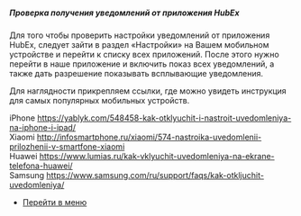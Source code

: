 
<h5 id="csweb">Проверка получения уведомлений от приложения HubEx</h5>

Для того чтобы проверить настройки уведомлений от приложения HubEx, следует зайти в раздел «Настройки» на Вашем мобильном устройстве и перейти к списку всех приложений. После этого нужно перейти в наше приложение и включить показ  всех уведомлений, а также дать разрешение показывать всплывающие уведомления. 

Для наглядности прикрепляем ссылки, где можно увидеть инструкция для самых популярных мобильных устройств.

<p>iPhone <a href="https://yablyk.com/548458-kak-otklyuchit-i-nastroit-uvedomleniya-na-iphone-i-ipad/">https://yablyk.com/548458-kak-otklyuchit-i-nastroit-uvedomleniya-na-iphone-i-ipad/</a><br>
Xiaomi <a href="http://infosmartphone.ru/xiaomi/574-nastroika-uvedomlenii-prilozhenii-v-smartfone-xiaomi">http://infosmartphone.ru/xiaomi/574-nastroika-uvedomlenii-prilozhenii-v-smartfone-xiaomi</a><br>
Huawei <a href="https://www.lumias.ru/kak-vklyuchit-uvedomleniya-na-ekrane-telefona-huawei/">https://www.lumias.ru/kak-vklyuchit-uvedomleniya-na-ekrane-telefona-huawei/</a><br>
Samsung <a href="https://www.samsung.com/ru/support/faqs/kak-otkljuchit-uvedomleniya/">https://www.samsung.com/ru/support/faqs/kak-otkljuchit-uvedomleniya/</a><br>


- [Перейти в меню](http://wiki.hubex.ru)